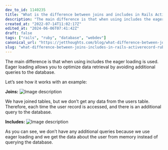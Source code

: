 ```yaml
---
dev_to_id: 1140235
title: "What is the difference between joins and includes in Rails ActiveRecord?"
description: "The main difference is that when using includes the eager loading is used. Eager loading allows you..."
created_at: "2022-07-14T11:02:17Z"
edited_at: "2024-06-06T07:41:42Z"
draft: false
tags: ["rails", "ruby", "database", "webdev"]
canonical_url: "https://jetthoughts.com/blog/what-difference-between-joins-includes-in-rails-activerecord-ruby"
slug: "what-difference-between-joins-includes-in-rails-activerecord-ruby"
---
```

The main difference is that when using includes the eager loading is used. Eager loading allows you to optimize data retrieval by avoiding additional queries to the database.

Let’s see how it works with an example:

**Joins:**
![Image description](https://dev-to-uploads.s3.amazonaws.com/uploads/articles/yvc5868vlo25ieeqqj3a.png)

We have joined tables, but we don’t get any data from the users table. Therefore, each time the user record is accessed, and there is an additional query to the database.

**Includes:**
![Image description](https://dev-to-uploads.s3.amazonaws.com/uploads/articles/0a4wxvhwry0k6sucaux0.png)

As you can see, we don’t have any additional queries because we use eager loading and we get the data about the user from memory instead of querying the database.

